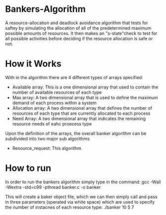 # Bankers-Algorithm
A resource-allocation and deadlock avoidance algorithm that tests for saftey by simulating the allocation of all of the predetermined maximum possible amounts of resources. It then makes an "s-state"check to test for all possible activities before deciding if the resource allocation is safe or not.

# How it Works
With in the algorithm there are 4 different types of arrays specified:
- Available array: This is a one dimensional array that used to contain the number of available resources of each type
- Max array: A two dimensional array that is used to define the maximum demand of each process within a system
- Allocation array: A two dimensional array that defines the number of resources of each type that are currently allocated to each process
- Need Array: A two dimensional array that indicates the remaining resource needs of eahc proecess type

Upon the definition of the arrays, the overall banker algorithm can be subdivided into two major sub algorithms
- Resource_request: This algorithm

# How to run
In order to run the bankers algorithm simply type in the command: gcc -Wall -Wextra -std=c99 -pthread banker.c -o banker

This will create a baker object file, which we can then simply call and pass in three parameters (sperated via white space) which are used to specify the number of instacnes of each resource type: ./banker 10 5 7


